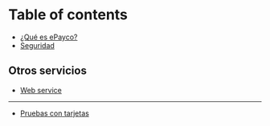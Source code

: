 # Table of contents

* [¿Qué es ePayco?](README.md)
* [Seguridad](seguridad.md)

## Otros servicios

* [Web service](otros-servicios/web-service.md)

---

* [Pruebas con tarjetas](test-card.md)

